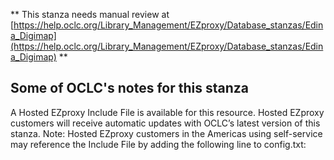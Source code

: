 ** This stanza needs manual review at [https://help.oclc.org/Library_Management/EZproxy/Database_stanzas/Edina_Digimap](https://help.oclc.org/Library_Management/EZproxy/Database_stanzas/Edina_Digimap) **

## Some of OCLC's notes for this stanza

A Hosted EZproxy Include File is available for this resource. Hosted EZproxy customers will receive automatic updates with OCLC&rsquo;s latest version of this stanza. Note: Hosted EZproxy customers in the Americas using self-service may reference the Include File by adding the following line to config.txt:

&nbsp;
